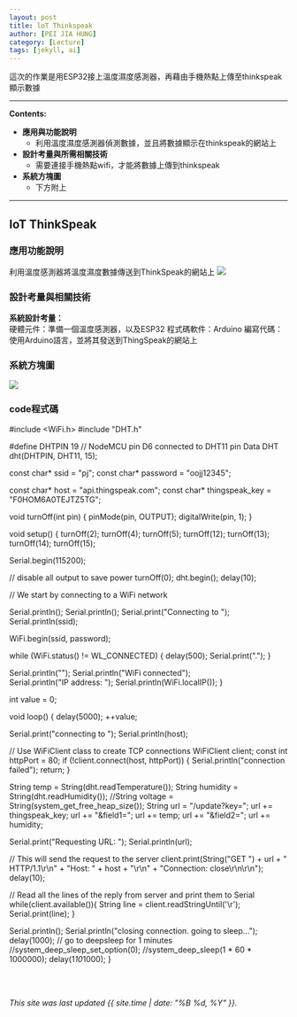 ```yaml
---
layout: post
title: loT Thinkspeak
author: [PEI JIA HUNG]
category: [Lecture]
tags: [jekyll, ai]
---
```


這次的作業是用ESP32接上溫度濕度感測器，再藉由手機熱點上傳至thinkspeak顯示數據

---

**Contents:**<br>
* **應用與功能說明**
  - 利用溫度濕度感測器偵測數據，並且將數據顯示在thinkspeak的網站上
* **設計考量與所需相關技術**
  - 需要連接手機熱點wifi，才能將數據上傳到thinkspeak
* **系統方塊圖**
  - 下方附上

---
## loT ThinkSpeak

### 應用功能說明
利用溫度感測器將溫度濕度數據傳送到ThinkSpeak的網站上
![](https://github.com/peijia0809/MCU-project/blob/main/_posts/346170580_183638597624377_3858830159712200539_n.png?raw=true)

### 設計考量與相關技術
**系統設計考量：**<br>
硬體元件：準備一個溫度感測器，以及ESP32
程式碼軟件：Arduino
編寫代碼：使用Arduino語言，並將其發送到ThingSpeak的網站上

### 系統方塊圖
![](https://github.com/peijia0809/MCU-project/blob/main/_posts/thinkspeak.png?raw=true)                     


### code程式碼
#include <WiFi.h>
#include "DHT.h"

#define DHTPIN 19     // NodeMCU pin D6 connected to DHT11 pin Data
DHT dht(DHTPIN, DHT11, 15);

const char* ssid     = "pj";
const char* password = "oojj12345";


const char* host = "api.thingspeak.com";
const char* thingspeak_key = "F0HOM6A0TEJTZ5TG";

void turnOff(int pin) {
  pinMode(pin, OUTPUT);
  digitalWrite(pin, 1);
}

void setup() {
  turnOff(2);
  turnOff(4);
  turnOff(5);
  turnOff(12);
  turnOff(13);
  turnOff(14);
  turnOff(15);

  Serial.begin(115200);

  // disable all output to save power
  turnOff(0);
  dht.begin();
  delay(10);
  

  // We start by connecting to a WiFi network

  Serial.println();
  Serial.println();
  Serial.print("Connecting to ");
  Serial.println(ssid);
  
  WiFi.begin(ssid, password);
  
  while (WiFi.status() != WL_CONNECTED) {
    delay(500);
    Serial.print(".");
  }

  Serial.println("");
  Serial.println("WiFi connected");  
  Serial.println("IP address: ");
  Serial.println(WiFi.localIP());
}

int value = 0;

void loop() {
  delay(5000);
  ++value;

  Serial.print("connecting to ");
  Serial.println(host);
  
  // Use WiFiClient class to create TCP connections
  WiFiClient client;
  const int httpPort = 80;
  if (!client.connect(host, httpPort)) {
    Serial.println("connection failed");
    return;
  }

  String temp = String(dht.readTemperature());
  String humidity = String(dht.readHumidity());
  //String voltage = String(system_get_free_heap_size());
  String url = "/update?key=";
  url += thingspeak_key;
  url += "&field1=";
  url += temp;
  url += "&field2=";
  url += humidity;
  
  Serial.print("Requesting URL: ");
  Serial.println(url);
  
  // This will send the request to the server
  client.print(String("GET ") + url + " HTTP/1.1\r\n" +
               "Host: " + host + "\r\n" + 
               "Connection: close\r\n\r\n");
  delay(10);
  
  // Read all the lines of the reply from server and print them to Serial
  while(client.available()){
    String line = client.readStringUntil('\r');
    Serial.print(line);
  }
  
  Serial.println();
  Serial.println("closing connection. going to sleep...");
  delay(1000);
  // go to deepsleep for 1 minutes
  //system_deep_sleep_set_option(0);
  //system_deep_sleep(1 * 60 * 1000000);
  delay(1*10*1000);
}

                                                                                                                                                             
                                                                                         
                                                                                       
                                                                                         
<br>
<br>

*This site was last updated {{ site.time | date: "%B %d, %Y" }}.*


